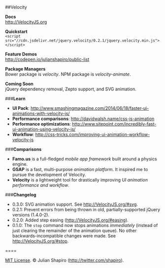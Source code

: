 ##Velocity

**Docs**  
http://VelocityJS.org

**Quickstart**  
`<script src="//cdn.jsdelivr.net/jquery.velocity/0.2.1/jquery.velocity.min.js"></script>`

**Feature Demos**  
http://codepen.io/julianshapiro/public-list

**Package Managers**  
Bower package is *velocity*. NPM package is *velocity-animate*.

**Coming Soon**  
jQuery dependency removal, Zepto support, and SVG animation.

###**Learn**

- **UI Pack**: http://www.smashingmagazine.com/2014/06/18/faster-ui-animations-with-velocity-js/
- **Performance comparisons**: http://davidwalsh.name/css-js-animation
- **Performance optimizations**: http://www.sitepoint.com/incredibly-fast-ui-animation-using-velocity-js/
- **Workflow**: http://css-tricks.com/improving-ui-animation-workflow-velocity-js

###**Comparisons**

- **Famo.us** is a full-fledged *mobile app framework* built around a physics engine.
- **GSAP** is a fast, multi-purpose *animation platform*. It inspired me to pursue the development of Velocity.
- **Velocity** is a lightweight tool for drastically improving *UI animation performance and workflow*.

###**Changelog**

- 0.3.0: SVG animation support. See http://VelocityJS.org/#svg.
- 0.2.1: Prevent errors from being thrown in old, partially-supported jQuery versions (1.4.0-2).
- 0.2.0: Added step easing (http://VelocityJS.org/#easing).
- 0.1.0: The `stop` command now stops animations *immediately* (instead of just clearing the remainder of the animation queue). No other backwards-incompatible changes were made. See http://VelocityJS.org/#stop.

====

[MIT License](LICENSE). © Julian Shapiro (http://twitter.com/shapiro).
